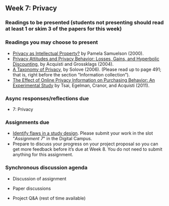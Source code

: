## Week 7: Privacy


### Readings to be presented (students not presenting should read at least 1 or skim 3 of the papers for this week) 



### Readings you may choose to present

  - [Privacy as Intellectual Property?](https://people.ischool.berkeley.edu/~pam/papers/privasip_draft.pdf) by Pamela Samuelson (2000).
  - [Privacy Attitudes and Privacy Behavior: Losses, Gains, and Hyperbolic Discounting](http://www.heinz.cmu.edu/~acquisti/papers/acquisti_grossklags_eis_refs.pdf), by Acquisti and Grossklags (2004).
  - [A Taxonomy of Privacy](https://scholarship.law.upenn.edu/cgi/viewcontent.cgi?article=1376&context=penn_law_review), by Solove (2006). (Please read up to page 491; that is, right before the section “Information collection”).
  - [The Effect of Online Privacy Information on Purchasing Behavior: An Experimental Study](http://www.guanotronic.com/~serge/papers/isr10.pdf) by Tsai, Egelman, Cranor, and Acquisti (2011).


### Async responses/reflections due

  - 7: Privacy


### Assignments due

  - [Identify flaws in a study design](/assignments/study-design-flaws.md). Please submit your work in the slot "*Assignment 7*" in the Digital Campus.
  - Prepare to discuss your progress on your project proposal so you can get more feedback before it’s due at Week 8.  You do not need to submit anything for this assignment.


### Synchronous discussion agenda

  - Discussion of assignment

  - Paper discussions

  - Project Q&A (rest of time available)
